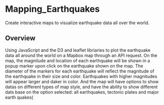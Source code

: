 # Mapping_Earthquakes
Create interactive maps to visualize earthquake data all over the world.

## Overview
Using JavaScript and the D3 and leaflet libriaries to plot the earthquake data all around the world on a Mapbox map through an API request. On the map, the magnitude and location of each earthquake will be shown in a popup marker upon click on the earthquake shown on the map. The diameter of the markers for each earthquake will reflect the magnitude of the earthquake in their size and color. Earthquakes with higher magnitudes will appear larger and daker in color. And the map will have options to show datas on different types of map style, and have the ability to show different dats base on the option selected: all earthquakes, tectonic plates and major earth quakes(

